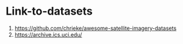 # Link-to-datasets

1. https://github.com/chrieke/awesome-satellite-imagery-datasets
2. https://archive.ics.uci.edu/
